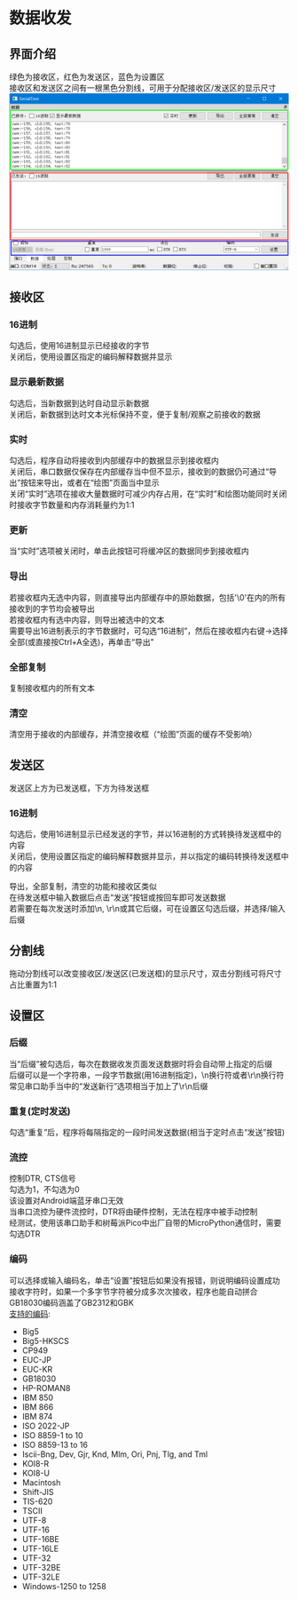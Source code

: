 # 数据收发

## 界面介绍
绿色为接收区，红色为发送区，蓝色为设置区  
接收区和发送区之间有一根黑色分割线，可用于分配接收区/发送区的显示尺寸  
![1](1_zh_CN.png)  
## 接收区

### 16进制
勾选后，使用16进制显示已经接收的字节  
关闭后，使用设置区指定的编码解释数据并显示  
### 显示最新数据
勾选后，当新数据到达时自动显示新数据  
关闭后，新数据到达时文本光标保持不变，便于复制/观察之前接收的数据  
### 实时
勾选后，程序自动将接收到内部缓存中的数据显示到接收框内  
关闭后，串口数据仅保存在内部缓存当中但不显示，接收到的数据仍可通过“导出”按钮来导出，或者在“绘图”页面当中显示  
关闭“实时”选项在接收大量数据时可减少内存占用，在“实时”和绘图功能同时关闭时接收字节数量和内存消耗量约为1:1  
### 更新
当“实时”选项被关闭时，单击此按钮可将缓冲区的数据同步到接收框内  
### 导出
若接收框内无选中内容，则直接导出内部缓存中的原始数据，包括'\0'在内的所有接收到的字节均会被导出  
若接收框内有选中内容，则导出被选中的文本  
需要导出16进制表示的字节数据时，可勾选“16进制”，然后在接收框内右键->选择全部(或直接按Ctrl+A全选)，再单击“导出”
### 全部复制
复制接收框内的所有文本
### 清空
清空用于接收的内部缓存，并清空接收框（“绘图”页面的缓存不受影响）

## 发送区
发送区上方为已发送框，下方为待发送框  
### 16进制
勾选后，使用16进制显示已经发送的字节，并以16进制的方式转换待发送框中的内容  
关闭后，使用设置区指定的编码解释数据并显示，并以指定的编码转换待发送框中的内容  

导出，全部复制，清空的功能和接收区类似  
在待发送框中输入数据后点击“发送”按钮或按回车即可发送数据  
若需要在每次发送时添加\n, \r\n或其它后缀，可在设置区勾选后缀，并选择/输入后缀  
## 分割线
拖动分割线可以改变接收区/发送区(已发送框)的显示尺寸，双击分割线可将尺寸占比重置为1:1  
## 设置区
### 后缀
当“后缀”被勾选后，每次在数据收发页面发送数据时将会自动带上指定的后缀  
后缀可以是一个字符串，一段字节数据(用16进制指定)，\n换行符或者\r\n换行符  
常见串口助手当中的“发送新行”选项相当于加上了\r\n后缀  
### 重复(定时发送)
勾选“重复”后，程序将每隔指定的一段时间发送数据(相当于定时点击“发送”按钮)  
### 流控
控制DTR, CTS信号  
勾选为1，不勾选为0  
该设置对Android端蓝牙串口无效  
当串口流控为硬件流控时，DTR将由硬件控制，无法在程序中被手动控制  
经测试，使用该串口助手和树莓派Pico中出厂自带的MicroPython通信时，需要勾选DTR  
### 编码
可以选择或输入编码名，单击“设置”按钮后如果没有报错，则说明编码设置成功  
接收字符时，如果一个多字节字符被分成多次次接收，程序也能自动拼合  
GB18030编码涵盖了GB2312和GBK  
[支持的编码](https://doc.qt.io/qt-5/qtextcodec.html#details): 

+ Big5
+ Big5-HKSCS
+ CP949
+ EUC-JP
+ EUC-KR
+ GB18030
+ HP-ROMAN8
+ IBM 850
+ IBM 866
+ IBM 874
+ ISO 2022-JP
+ ISO 8859-1 to 10
+ ISO 8859-13 to 16
+ Iscii-Bng, Dev, Gjr, Knd, Mlm, Ori, Pnj, Tlg, and Tml
+ KOI8-R
+ KOI8-U
+ Macintosh
+ Shift-JIS
+ TIS-620
+ TSCII
+ UTF-8
+ UTF-16
+ UTF-16BE
+ UTF-16LE
+ UTF-32
+ UTF-32BE
+ UTF-32LE
+ Windows-1250 to 1258
